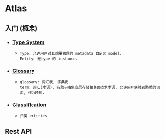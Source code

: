 # Atlas

## 入门 (概念)

- ### [Type System](./01-TypeSystem.md)
    - ```text
      Type: 允许用户对其想要管理的 metadata 自定义 model.
      Entity: 是type 的 instance.
      ```
- ### [Glossary](./02-Glossary.md)
    - ```text
      glossary: 词汇表, 字典表.
      term: 词汇(术语), 有助于抽象底层存储相关的技术术语, 允许用户映射到熟悉的词汇, 作为映射.
      ```
- ### [Classification](./03-Classification.md)
    - ```text
      归类 entities.
      ```
      
## Rest API